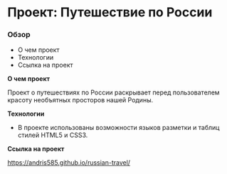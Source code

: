 # Проект: Путешествие по России

### Обзор
* О чем проект
* Технологии
* Ссылка на проект

**О чем проект**

Проект о путешествиях по России раскрывает перед пользователем красоту необъятных просторов нашей Родины.

**Технологии**

* В проекте использованы возможности языков разметки и таблиц стилей HTML5 и CSS3.

**Ссылка на проект**

https://andris585.github.io/russian-travel/
